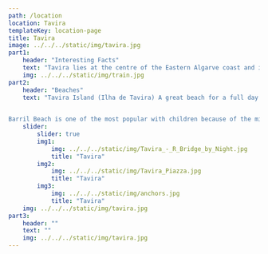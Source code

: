 ```yaml
---
path: /location
location: Tavira
templateKey: location-page
title: Tavira
image: ../../../static/img/tavira.jpg
part1: 
    header: "Interesting Facts"
    text: "Tavira lies at the centre of the Eastern Algarve coast and is a most picturesque town. Once known as the capital of the Algarve, it stands proud amongst Portuguese history books and you will not fail to be enthralled by its unspoiled charm, character, and tranquility. As you wander along the cobbled streets, you'll see an abundance of history. A Roman bridge links the 2 parts of the town across the River Gilao, its sides decorated with traditional old bars and restaurants where visitors can get busy doing nothing simply watching the world go by and the fish that jump in the river! For those who enjoy sightseeing, there are so many churches (37 in total!) to view, along with the town castle, several monuments and above all, a visit to the ‘Camara Obscura’ is not only highly recommended but absolutely fascinating and uses an optical instrument to offer a 360° panoramic-view of the town which is the perfect way to capture the essence of Tavira Otherwise, you can take a tour of the whole town in a miniature 'train' or a beautiful horse-drawn carriage. Diners have a huge choice of restaurants, many specializing in seafood and those who enjoy cooking at home should head for the fantastic municipal market where a wealth of fresh food is on offer each morning: fish, seafood, meat, deli, fruit, and vegetables - much of it caught, reared, killed, made, grown and picked locally. During the high season, there are open-air festivals and evening events with dancing, music and other local shows which everyone is welcome to enjoy. Tavira is a lovely family orientated town, with a charming ambiance and a wonderful, ‘laid back’ atmosphere, and certainly has something for everyone."
    img: ../../../static/img/train.jpg
part2:
    header: "Beaches"
    text: "Tavira Island (Ilha de Tavira) A great beach for a full day out. The island has a good selection of restaurants and beach bars all centered around its campsite, but if you are looking for a more peaceful spot, the sands are long and expansive, so a short walk will take you away from the hustle and bustle to more peaceful plains. The sands are separated from the mainland by the River Formosa, so it’s necessary to take a short boat ride across. In high season, you can catch the big ferry from the center of Tavira which leaves from the fishing harbor between the old market and the big road bridge and takes around 15 minutes. At any time of year, you can catch the little ferry from the quay at Quatro Águas which is about two kilometers from the main town (you could take the tourist train to QuatroAguas) and is then a short 5-minute ride across the lagoon to the beach. An excellent range of facilities are on offer, including beach bars, fish restaurants, Tavira Island, together with its excellent choice of amenities, rolling Atlantic Ocean and white sandy beaches provides a wonderful tropical holiday atmosphere you could liken to the Caribbean!

 
Barril Beach is one of the most popular with children because of the miniature train journey to reach it. The train ends at the old tuna station which has now been converted into cafés, restaurants, toilets and other facilities for tourists. You will see other bits of the station building near one of the old wooden boats in a 'graveyard' of huge iron anchors protruding from the dunes once used to secure the massive tuna net to the sea bed. The beach is very busy at the main entrance but is wide and expansive so within a few minutes walk the crowds are less dense. Towards the left, you will come to the only official nudist beach in the Eastern Algarve."
    slider:
        slider: true
        img1: 
            img: ../../../static/img/Tavira_-_R_Bridge_by_Night.jpg
            title: "Tavira"
        img2: 
            img: ../../../static/img/Tavira_Piazza.jpg
            title: "Tavira"
        img3: 
            img: ../../../static/img/anchors.jpg
            title: "Tavira"
    img: ../../../static/img/tavira.jpg
part3:
    header: ""
    text: ""
    img: ../../../static/img/tavira.jpg
---
```

